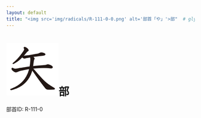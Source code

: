 ```yaml
---
layout: default
title: "<img src='img/radicals/R-111-0-0.png' alt='部首「や」'>部"  # glyphをタイトルに使用
---
```


# <img src='img/radicals/R-111-0-0.png' alt='部首「や」'>部
部首ID: R-111-0
